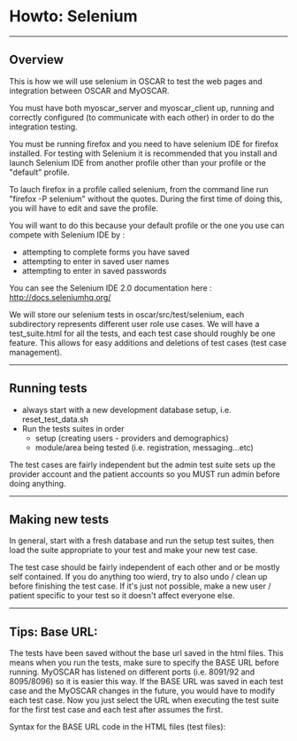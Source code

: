 Howto: Selenium
===============

--------
Overview
--------
This is how we will use selenium in OSCAR to test the web pages and integration between OSCAR and MyOSCAR.

You must have both myoscar_server and myoscar_client up, running and correctly configured (to communicate with each other) in order to do the integration testing.

You must be running firefox and you need to have selenium IDE for firefox installed. For testing with Selenium it is recommended that you install and launch Selenium IDE from another profile other than your profile or the "default" profile.  

To lauch firefox in a profile called selenium, from the command line run "firefox -P selenium" without the quotes.  During the first time of doing this, you will have to edit and save the profile.

You will want to do this because your default profile or the one you use can compete with Selenium IDE by :

* attempting to complete forms you have saved
* attempting to enter in saved user names
* attempting to enter in saved passwords 


You can see the Selenium IDE 2.0 documentation here : http://docs.seleniumhq.org/


We will store our selenium tests in oscar/src/test/selenium, each subdirectory represents different user role use cases. We will have a test_suite.html for all the tests, and each test case should roughly be one feature.  This allows for easy additions and deletions of test cases (test case management).

------------
Running tests
------------
- always start with a new development database setup, i.e. reset_test_data.sh
- Run the tests suites in order
	- setup (creating users - providers and demographics)
	- module/area being tested (i.e. registration, messaging...etc)


The test cases are fairly independent but the admin test suite sets up the provider account and the patient accounts so you MUST run admin before doing anything.

----------------
Making new tests
----------------
In general, start with a fresh database and run the setup test suites, then load the suite appropriate to your test and make your new test case.

The test case should be fairly independent of each other and or be mostly self contained. If you do anything too wierd, try to also undo / clean up before finishing the test case. If it's just not possible, make a new user / patient specific to your test so it doesn't affect everyone else.


----------------
Tips: Base URL:
----------------
The tests have been saved without the base url saved in the html files.  This means when you run the tests, make sure to specify the BASE URL before running.  MyOSCAR has listened on different ports (i.e. 8091/92 and 8095/8096) so it is easier this way.  If the BASE URL was saved in each test case and the MyOSCAR changes in the future, you would have to modify each test case.  Now you just select the URL when executing the test suite for the first test case and each test after assumes the first.

Syntax for the BASE URL code in the HTML files (test files):

<link rel="selenium.base" href="https://www.domain.org:8088/" />


 
